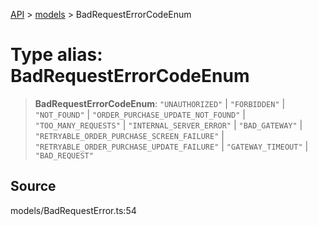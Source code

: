 [API](../../index.md) > [models](../index.md) > BadRequestErrorCodeEnum

# Type alias: BadRequestErrorCodeEnum

> **BadRequestErrorCodeEnum**: `"UNAUTHORIZED"` \| `"FORBIDDEN"` \| `"NOT_FOUND"` \| `"ORDER_PURCHASE_UPDATE_NOT_FOUND"` \| `"TOO_MANY_REQUESTS"` \| `"INTERNAL_SERVER_ERROR"` \| `"BAD_GATEWAY"` \| `"RETRYABLE_ORDER_PURCHASE_SCREEN_FAILURE"` \| `"RETRYABLE_ORDER_PURCHASE_UPDATE_FAILURE"` \| `"GATEWAY_TIMEOUT"` \| `"BAD_REQUEST"`

## Source

models/BadRequestError.ts:54
